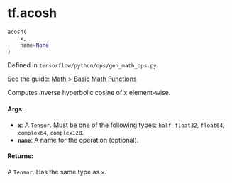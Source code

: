 <div itemscope itemtype="http://developers.google.com/ReferenceObject">
<meta itemprop="name" content="tf.acosh" />
</div>

# tf.acosh

``` python
acosh(
    x,
    name=None
)
```



Defined in `tensorflow/python/ops/gen_math_ops.py`.

See the guide: [Math > Basic Math Functions](../../../api_guides/python/math_ops.md#Basic_Math_Functions)

Computes inverse hyperbolic cosine of x element-wise.

#### Args:

* <b>`x`</b>: A `Tensor`. Must be one of the following types: `half`, `float32`, `float64`, `complex64`, `complex128`.
* <b>`name`</b>: A name for the operation (optional).


#### Returns:

  A `Tensor`. Has the same type as `x`.